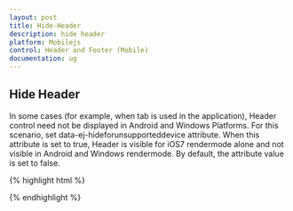 ```yaml
---
layout: post
title: Hide-Header
description: hide header
platform: Mobilejs
control: Header and Footer (Mobile)
documentation: ug
---
```


## Hide Header

In some cases (for example, when tab is used in the application), Header control need not be displayed in Android and Windows Platforms. For this scenario, set data-ej-hideforunsupporteddevice attribute. When this attribute is set to true, Header is visible for iOS7 rendermode alone and not visible in Android and Windows rendermode. By default, the attribute value is set to false.

{% highlight html %}



<div id="header_sample" data-role="ejmheader" data-ej-hideforunsupporteddevice=true ></div>



{% endhighlight %}



